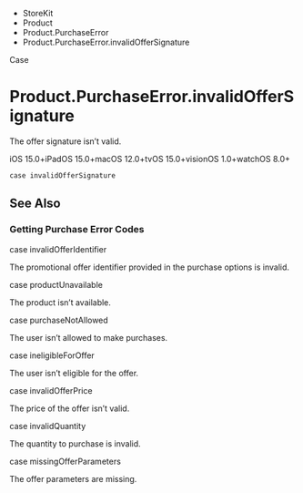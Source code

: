 

- StoreKit
- Product
- Product.PurchaseError
-  Product.PurchaseError.invalidOfferSignature 

Case

# Product.PurchaseError.invalidOfferSignature

The offer signature isn’t valid.

iOS 15.0+iPadOS 15.0+macOS 12.0+tvOS 15.0+visionOS 1.0+watchOS 8.0+

``` source
case invalidOfferSignature
```

## See Also

### Getting Purchase Error Codes

case invalidOfferIdentifier

The promotional offer identifier provided in the purchase options is invalid.

case productUnavailable

The product isn’t available.

case purchaseNotAllowed

The user isn’t allowed to make purchases.

case ineligibleForOffer

The user isn’t eligible for the offer.

case invalidOfferPrice

The price of the offer isn’t valid.

case invalidQuantity

The quantity to purchase is invalid.

case missingOfferParameters

The offer parameters are missing.

